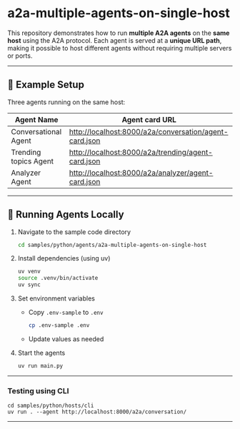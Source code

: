 # a2a-multiple-agents-on-single-host

This repository demonstrates how to run **multiple A2A agents** on the **same host** using the A2A protocol.
Each agent is served at a **unique URL path**, making it possible to host different agents without requiring multiple servers or ports.

---

## 📌 Example Setup

Three agents running on the same host:

| Agent Name            | Agent card URL                                                                                                    |
|-----------------------|-------------------------------------------------------------------------------------------------------------------|
| Conversational Agent  | [http://localhost:8000/a2a/conversation/agent-card.json](http://localhost:8000/a2a/conversation/agent-card.json) |
| Trending topics Agent | [http://localhost:8000/a2a/trending/agent-card.json](http://localhost:8000/a2a/trending/agent-card.json) |
| Analyzer Agent        | [http://localhost:8000/a2a/analyzer/agent-card.json](http://localhost:8000/a2a/analyzer/agent-card.json) |


---

## 🚀 Running Agents Locally

1. Navigate to the sample code directory
    ```bash
    cd samples/python/agents/a2a-multiple-agents-on-single-host
    ```

2. Install dependencies (using uv)
    ```bash
    uv venv
    source .venv/bin/activate
    uv sync
    ```

3. Set environment variables
    *   Copy `.env-sample` to `.env`
        ```bash
        cp .env-sample .env
        ```
    *   Update values as needed

4. Start the agents
    ```bash
    uv run main.py
    ```

---

### Testing using CLI

```shell
cd samples/python/hosts/cli
uv run . --agent http://localhost:8000/a2a/conversation/
```

---